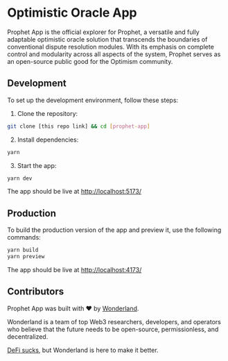 # Optimistic Oracle App

Prophet App is the official explorer for Prophet, a versatile and fully adaptable optimistic oracle solution that transcends the boundaries of conventional dispute resolution modules. With its emphasis on complete control and modularity across all aspects of the system, Prophet serves as an open-source public good for the Optimism community.

## Development

To set up the development environment, follow these steps:

1. Clone the repository:

```bash
git clone [this repo link] && cd [prophet-app]
```

2. Install dependencies:

```bash
yarn
```

3. Start the app:

```bash
yarn dev
```

The app should be live at [http://localhost:5173/](http://localhost:5173/)

## Production

To build the production version of the app and preview it, use the following commands:

```bash
yarn build
yarn preview
```

The app should be live at [http://localhost:4173/](http://localhost:4173/)

## Contributors

Prophet App was built with ❤️ by [Wonderland](https://defi.sucks).

Wonderland is a team of top Web3 researchers, developers, and operators who believe that the future needs to be open-source, permissionless, and decentralized.

[DeFi sucks](https://defi.sucks), but Wonderland is here to make it better.
